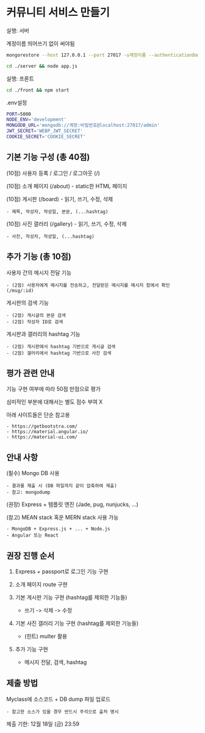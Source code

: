 
# 커뮤니티 서비스 만들기

실행: 서버

계정이름 띄어쓰기 없이 써야됨

```sh
mongorestore --host 127.0.0.1 --port 27017 -u계정이름 --authenticationDatabase admin --db nodejs ../dump

cd ./server && node app.js
```

실행: 프론트

```sh
cd ./front && npm start
```

.env설정

```sh
PORT=5000
NODE_ENV='development'
MONGODB_URL='mongodb://계정:비밀번호@localhost:27017/admin'
JWT_SECRET='WEBP_JWT_SECRET'
COOKIE_SECRET='COOKIE_SECRET'
```

## 기본 기능 구성 (총 40점)

(10점) 사용자 등록 / 로그인 / 로그아웃 (/)

(10점) 소개 페이지 (/about) - static한 HTML 페이지

(10점) 게시판 (/board) - 읽기, 쓰기, 수정, 삭제

    - 제목, 작성자, 작성일, 본문, (...hashtag)

(10점) 사진 갤러리 (/gallery) - 읽기, 쓰기, 수정, 삭제

    - 사진, 작성자, 작성일, (...hashtag)

## 추가 기능 (총 10점)

사용자 간의 메시지 전달 기능
    
    - (2점) 사용자에게 메시지를 전송하고, 전달받은 메시지를 메시지 함에서 확인 (/msg/:id)

게시판의 검색 기능

    - (2점) 게시글의 본문 검색
    - (2점) 작성자 ID로 검색

게시판과 갤러리의 hashtag 기능

    - (2점) 게시판에서 hashtag 기반으로 게시글 검색
    - (2점) 갤러리에서 hashtag 기반으로 사진 검색

## 평가 관련 안내

기능 구현 여부에 따라 50점 만점으로 평가

심미적인 부분에 대해서는 별도 점수 부여 X

아래 사이트들은 단순 참고용

    - https://getbootstra.com/
    - https://material.angular.io/
    - https://material-ui.com/

## 안내 사항

(필수) Mongo DB 사용

    - 결과물 제출 시 (DB 파일까지 같이 압축하여 제출)
    - 참고: mongodump

(권장) Express + 템플릿 엔진 (Jade, pug, nunjucks, ...)

(참고) MEAN stack 혹운 MERN stack 사용 가능
    
    - MongoDB + Express.js + ... + Node.js
    - Angular 또는 React

## 권장 진행 순서

1) Express + passport로 로그인 기능 구현

2) 소개 페이지 route 구현

3) 기본 게시판 기능 구현 (hashtag를 제외한 기능들)

    - 쓰기 -> 삭제 -> 수정

4) 기본 사진 갤러리 기능 구현 (hashtag를 제외한 기능들)

    - (힌트) multer 활용

5) 추가 기능 구현

    - 메시지 전달, 검색, hashtag

## 제출 방법

Myclass에 소스코드 + DB dump 파일 업로드

    - 참고한 소스가 있을 경우 반드시 주석으로 출처 명시

제출 기한: 12월 18일 (금) 23:59
